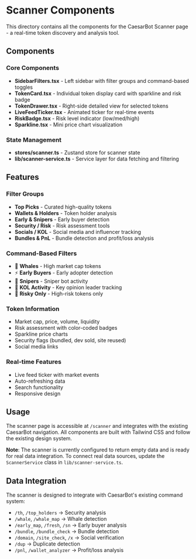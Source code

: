 # Scanner Components

This directory contains all the components for the CaesarBot Scanner page - a real-time token discovery and analysis tool.

## Components

### Core Components
- **SidebarFilters.tsx** - Left sidebar with filter groups and command-based toggles
- **TokenCard.tsx** - Individual token display card with sparkline and risk badge
- **TokenDrawer.tsx** - Right-side detailed view for selected tokens
- **LiveFeedTicker.tsx** - Animated ticker for real-time events
- **RiskBadge.tsx** - Risk level indicator (low/med/high)
- **Sparkline.tsx** - Mini price chart visualization

### State Management
- **stores/scanner.ts** - Zustand store for scanner state
- **lib/scanner-service.ts** - Service layer for data fetching and filtering

## Features

### Filter Groups
- **Top Picks** - Curated high-quality tokens
- **Wallets & Holders** - Token holder analysis
- **Early & Snipers** - Early buyer detection
- **Security / Risk** - Risk assessment tools
- **Socials / KOL** - Social media and influencer tracking
- **Bundles & PnL** - Bundle detection and profit/loss analysis

### Command-Based Filters
- 🐳 **Whales** - High market cap tokens
- ⚡ **Early Buyers** - Early adopter detection
- 🎯 **Snipers** - Sniper bot activity
- 👑 **KOL Activity** - Key opinion leader tracking
- 🧨 **Risky Only** - High-risk tokens only

### Token Information
- Market cap, price, volume, liquidity
- Risk assessment with color-coded badges
- Sparkline price charts
- Security flags (bundled, dev sold, site reused)
- Social media links

### Real-time Features
- Live feed ticker with market events
- Auto-refreshing data
- Search functionality
- Responsive design

## Usage

The scanner page is accessible at `/scanner` and integrates with the existing CaesarBot navigation. All components are built with Tailwind CSS and follow the existing design system.

**Note**: The scanner is currently configured to return empty data and is ready for real data integration. To connect real data sources, update the `ScannerService` class in `lib/scanner-service.ts`.

## Data Integration

The scanner is designed to integrate with CaesarBot's existing command system:
- `/th`, `/top_holders` → Security analysis
- `/whale`, `/whale_map` → Whale detection
- `/early_map`, `/fresh`, `/sn` → Early buyer analysis
- `/bundle`, `/bundle_check` → Bundle detection
- `/domain`, `/site_check`, `/x` → Social verification
- `/dup` → Duplicate detection
- `/pnl`, `/wallet_analyzer` → Profit/loss analysis
